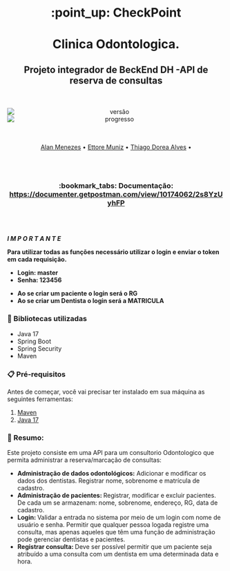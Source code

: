 ﻿<h1 align="center">:point_up: CheckPoint</h1>
<h1 align="center">Clinica Odontologica.</h1>
<h2 align="center">Projeto integrador de BeckEnd DH -API de reserva de consultas </h2>

<br>
<br>
<div align="center">
<img style="display: block; margin: auto;" alt="versão" src="https://img.shields.io/badge/Vers%C3%A3o-1.0.0-blue?style=plastic&logo=exercism">
<img style="display: block; margin: auto;" alt="progresso" src="https://img.shields.io/badge/progresso-100%25-green?style=plastic&logo=lastpass">

</div>


<br>
<br>
<p align="center">
 <a href="#">Alan Menezes</a> • 
 <a href="#">Ettore Muniz</a> •
 <a href="#">Thiago Dorea Alves</a> • 
</p>

<br>
<br>

<h3 align="center">:bookmark_tabs: Documentação: <a href="https://documenter.getpostman.com/view/10174062/2s8YzUyhFP"> https://documenter.getpostman.com/view/10174062/2s8YzUyhFP </a>  </h3>
<br>
<br>

<strong>

*I M P O R T A N T E*
 
Para utilizar todas as funções necessário utilizar o login e enviar o token em cada requisição.
- Login:  master 
- Senha:  123456 

* Ao se criar um paciente o login será o RG
* Ao se criar um Dentista o login será a MATRICULA

</strong>

### :closed_book: Bibliotecas utilizadas
- Java 17
- Spring Boot
- Spring Security
- Maven

### :clipboard: Pré-requisitos
Antes de começar, você vai precisar ter instalado em sua máquina as seguintes ferramentas:
1. [Maven](https://maven.apache.org/download.cgi)
2. [Java 17](https://www.oracle.com/java/technologies/downloads/)


### :pushpin: Resumo:
Este projeto consiste em uma API para um consultorio Odontologico que permita administrar a reserva/marcação
de consultas:

- <strong> Administração de dados odontológicos:</strong> Adicionar e modificar os dados dos dentistas. Registrar nome, sobrenome e matrícula de cadastro.
- <strong> Administração de pacientes: </strong> Registrar, modificar e excluir pacientes. De cada um se armazenam: nome, sobrenome, endereço, RG, data de cadastro.
- <strong> Login: </strong> Validar a entrada no sistema por meio de um login com nome de usuário e senha. Permitir que qualquer pessoa logada registre uma consulta, mas apenas aqueles que têm uma função de administração pode gerenciar dentistas e pacientes.
- <strong> Registrar consulta: </strong> Deve ser possível permitir que um paciente seja atribuído a uma consulta com um dentista em uma determinada data e hora.